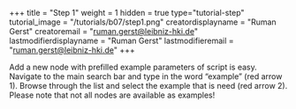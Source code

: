 +++
title = "Step 1"
weight = 1
hidden = true
type="tutorial-step"
tutorial_image = "/tutorials/b07/step1.png"
creatordisplayname = "Ruman Gerst"
creatoremail = "ruman.gerst@leibniz-hki.de"
lastmodifierdisplayname = "Ruman Gerst"
lastmodifieremail = "ruman.gerst@leibniz-hki.de"
+++

Add a new node with prefilled example parameters of script is easy. Navigate to the main search bar and type in the word “example” (red arrow 1). Browse through the list and select the example that is need (red arrow 2). Please note that not all nodes are available as examples! 